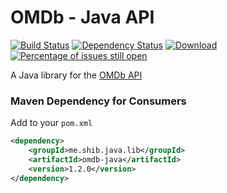 # OMDb - Java API
[![Build Status](https://travis-ci.org/shibme/omdb-java.svg)](https://travis-ci.org/shibme/omdb-java)
[![Dependency Status](https://www.versioneye.com/user/projects/56adffa87e03c7003db69619/badge.svg?style=flat)](https://www.versioneye.com/user/projects/56adffa87e03c7003db69619)
[![Download](https://api.bintray.com/packages/shibme/maven/omdb-java/images/download.svg)](https://bintray.com/shibme/maven/omdb-java/_latestVersion)
[![Percentage of issues still open](http://isitmaintained.com/badge/open/shibme/omdb-java.svg)](http://isitmaintained.com/project/shibme/omdb-java "Percentage of issues still open")

A Java library for the [OMDb API](http://www.omdbapi.com)

### Maven Dependency for Consumers
Add to your `pom.xml`
```xml
<dependency>
	<groupId>me.shib.java.lib</groupId>
	<artifactId>omdb-java</artifactId>
	<version>1.2.0</version>
</dependency>
```
